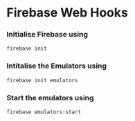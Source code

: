 # Firebase Web Hooks

### Initialise Firebase using 
``` console
firebase init
```

### Intitalise the Emulators using
```console
firebase init emulators
```

### Start the emulators using
```console
firebase emulators:start
```